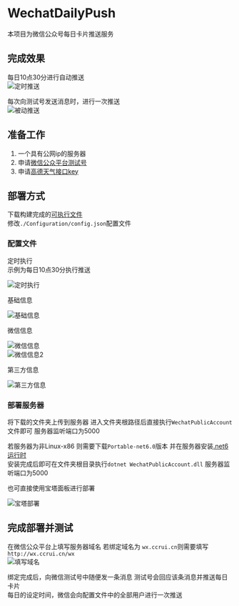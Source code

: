 # WechatDailyPush

本项目为微信公众号每日卡片推送服务  

## 完成效果

每日10点30分进行自动推送  
![定时推送](https://tc.chengrui.xyz/2022/08/27/WechatIMG13.jpg)  

每次向测试号发送消息时，进行一次推送  
![被动推送](https://tc.chengrui.xyz/2022/08/27/WechatIMG12.jpg)  

## 准备工作

1. 一个具有公网ip的服务器
2. 申请[微信公众平台测试号](https://mp.weixin.qq.com/debug/cgi-bin/sandbox?t=sandbox/login)  
3. 申请[高德天气接口key](https://lbs.amap.com/dev/key/app)  

## 部署方式

下载构建完成的[可执行文件](https://github.com/cr-zhichen/WechatDailyPush/releases)  
修改`./Configuration/config.json`配置文件  

### 配置文件

定时执行  
示例为每日10点30分执行推送

![定时执行](https://tc.chengrui.xyz/2022/08/27/pJaVYW.png)  

基础信息  

![基础信息](https://tc.chengrui.xyz/2022/08/27/Hgfuih.png)  

微信信息  

![微信信息](https://tc.chengrui.xyz/2022/08/27/urhRDg.png)  
![微信信息2](https://tc.chengrui.xyz/2022/08/27/FtPcC6.png)  

第三方信息

![第三方信息](https://tc.chengrui.xyz/2022/08/27/Sqtrkk.png)  

### 部署服务器

将下载的文件夹上传到服务器 进入文件夹根路径后直接执行`WechatPublicAccount`文件即可 服务器监听端口为5000

若服务器为非Linux-x86 则需要下载`Portable-net6.0`版本 并在服务器安装[.net6运行时](https://dotnet.microsoft.com/zh-cn/download)  
安装完成后即可在文件夹根目录执行`dotnet WechatPublicAccount.dll` 服务器监听端口为5000  

也可直接使用宝塔面板进行部署  

![宝塔部署](https://tc.chengrui.xyz/2022/08/27/wi4oJp.png)  

## 完成部署并测试

在微信公众平台上填写服务器域名 若绑定域名为 `wx.ccrui.cn`则需要填写`http://wx.ccrui.cn/wx`  
![填写域名](https://tc.chengrui.xyz/2022/08/27/mAVNPu.png)  

绑定完成后，向微信测试号中随便发一条消息 测试号会回应该条消息并推送每日卡片  
每日的设定时间，微信会向配置文件中的全部用户进行一次推送  
